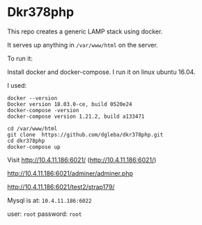 # Dkr378php

This repo creates a generic LAMP stack using docker.

It serves up anything in `/var/www/html` on the server.

To run it:  

Install docker and docker-compose. I run it on linux ubuntu 16.04.

I used:
```
docker --version
Docker version 18.03.0-ce, build 0520e24
docker-compose -version
docker-compose version 1.21.2, build a133471
```


```
cd /var/www/html
git clone  https://github.com/dgleba/dkr378php.git
cd dkr378php
docker-compose up
```

Visit http://10.4.11.186:6021/ (http://10.4.11.186:6021/)

http://10.4.11.186:6021/adminer/adminer.php
 
http://10.4.11.186:6021/test2/strap179/

Mysql is at:  `10.4.11.186:6022`

user: `root` password: `root`


